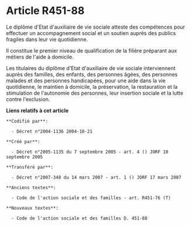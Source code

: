 # Article R451-88

Le diplôme d'Etat d'auxiliaire de vie sociale atteste des compétences pour effectuer un accompagnement social et un soutien
auprès des publics fragiles dans leur vie quotidienne.

Il constitue le premier niveau de qualification de la filière préparant aux métiers de l'aide à domicile.

Les titulaires du diplôme d'Etat d'auxiliaire de vie sociale interviennent auprès des familles, des enfants, des personnes
âgées, des personnes malades et des personnes handicapées, pour une aide dans la vie quotidienne, le maintien à domicile, la
préservation, la restauration et la stimulation de l'autonomie des personnes, leur insertion sociale et la lutte contre
l'exclusion.

**Liens relatifs à cet article**

	**Codifié par**:

	  - Décret n°2004-1136 2004-10-21

	**Créé par**:

	  - Décret n°2005-1135 du 7 septembre 2005 - art. 4 () JORF 10 septembre 2005

	**Transféré par**:

	  - Décret n°2007-348 du 14 mars 2007 - art. 1 () JORF 17 mars 2007

	**Anciens textes**:

	  - Code de l'action sociale et des familles - art. R451-76 (T)

	**Nouveaux textes**:

	  - Code de l'action sociale et des familles D. 451-88
